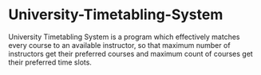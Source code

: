 # University-Timetabling-System
University Timetabling System is a program which effectively matches every course to an available instructor, so that maximum number of instructors get their preferred courses and maximum count of courses get their preferred time slots.
